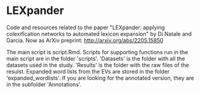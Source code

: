 # LEXpander
Code and resources related to the paper "LEXpander: applying colexification networks to automated lexicon expansion" by Di Natale and Garcia. Now as ArXiv preprint: http://arxiv.org/abs/2205.15850

The main script is script.Rmd. Scripts for supporting functions run in the main script are in the folder 'scripts'. 'Datasets' is the folder with all the datasets used in the study. 'Results' is the folder with the raw files of the resulst.
Expanded word lists from the EVs are stored in the folder 'expanded_wordlists'. If you are looking for the annotated version, they are in the subfolder 'Annotations'.
